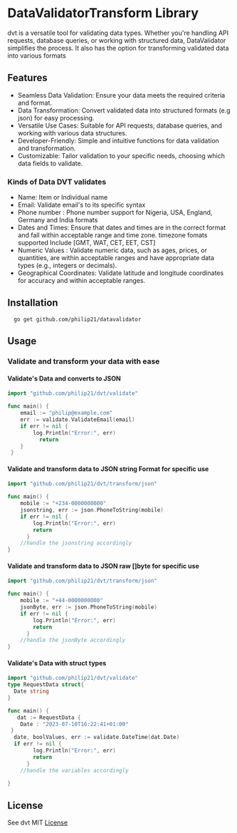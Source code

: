 # DataValidatorTransform Library

dvt is a versatile tool for validating data types. Whether you're handling API requests, database queries, or working with structured data, DataValidator simplifies the process.
It also has the option for transforming validated data into various formats

## Features

-   Seamless Data Validation: Ensure your data meets the required criteria and format.
-   Data Transformation: Convert validated data into structured formats (e.g json) for easy processing.
-   Versatile Use Cases: Suitable for API requests, database queries, and working with various data structures.
-   Developer-Friendly: Simple and intuitive functions for data validation and transformation.
-   Customizable: Tailor validation to your specific needs, choosing which data fields to validate.

### Kinds of Data DVT validates

-   Name: Item or Individual name
-   Email: Validate email's to its specific syntax
-   Phone number : Phone number support for Nigeria, USA, England, Germany and India formats
-   Dates and Times: Ensure that dates and times are in the correct format and fall within acceptable range and time zone.
    timezone fomats supported Include [GMT, WAT, CET, EET, CST]
-   Numeric Values : Validate numeric data, such as ages, prices, or quantities, are within acceptable ranges and have appropriate data types (e.g., integers or decimals).
-   Geographical Coordinates: Validate latitude and longitude coordinates for accuracy and within acceptable ranges.

## Installation

      go get github.com/philip21/datavalidator

## Usage

### Validate and transform your data with ease

#### Validate's Data and converts to JSON

```go
import "github.com/philip21/dvt/validate"

func main() {
    email := "philip@example.com"
    err := validate.ValidateEmail(email)
    if err != nil {
        log.Println("Error:", err)
          return
  	}
 }
```

#### Validate and transform data to JSON string Format for specific use

```go
import "github.com/philip21/dvt/transform/json"

func main() {
    mobile := "+234-0000000000"
    jsonstring, err := json.PhoneToString(mobile)
    if err != nil {
        log.Println("Error:", err)
        return
      }
    //handle the jsonstring accordingly
}
```

#### Validate and transform data to JSON raw []byte for specific use

```go
import "github.com/philip21/dvt/transform/json"

func main() {
    mobile := "+44-0000000000"
    jsonByte, err := json.PhoneToString(mobile)
    if err != nil {
        log.Println("Error:", err)
        return
      }
    //handle the jsonByte accordingly
}
```

#### Validate's Data with struct types

```go
import "github.com/philip21/dvt/validate"
type RequestData struct{
  Date string
}

func main() {
   dat := RequestData {
    Date : "2023-07-10T16:22:41+01:00"
 }
  date, boolValues, err := validate.DateTime(dat.Date)
  if err != nil {
        log.Println("Error:", err)
        return
      }
    //handle the variables accordingly

}
```

## License

See dvt MIT [License](https://github.com/Philip-21/dvt/blob/master/license.md)
